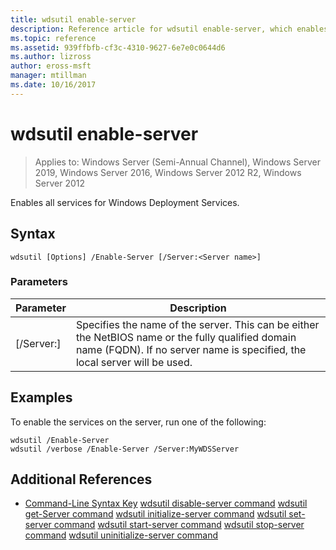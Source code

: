 ```yaml
---
title: wdsutil enable-server
description: Reference article for wdsutil enable-server, which enables all services for Windows Deployment Services.
ms.topic: reference
ms.assetid: 939ffbfb-cf3c-4310-9627-6e7e0c0644d6
ms.author: lizross
author: eross-msft
manager: mtillman
ms.date: 10/16/2017
---
```


# wdsutil enable-server

> Applies to: Windows Server (Semi-Annual Channel), Windows Server 2019, Windows Server 2016, Windows Server 2012 R2, Windows Server 2012

Enables all services for Windows Deployment Services.

## Syntax
```
wdsutil [Options] /Enable-Server [/Server:<Server name>]
```
### Parameters
|Parameter|Description|
|-------|--------|
|[/Server:<Server name>]|Specifies the name of the server. This can be either the NetBIOS name or the fully qualified domain name (FQDN). If no server name is specified, the local server will be used.|
## Examples
To enable the services on the server, run one of the following:
```
wdsutil /Enable-Server
wdsutil /verbose /Enable-Server /Server:MyWDSServer
```
## Additional References
- [Command-Line Syntax Key](command-line-syntax-key.md)
[wdsutil disable-server command](wdsutil-disable-server.md)
[wdsutil get-Server command](wdsutil-get-server.md)
[wdsutil initialize-server command](wdsutil-initialize-server.md)
[wdsutil set-server command](wdsutil-set-server.md)
[wdsutil start-server command](wdsutil-start-server.md)
[wdsutil stop-server command](wdsutil-stop-server.md)
[wdsutil uninitialize-server command](wdsutil-uninitialize-server.md)
